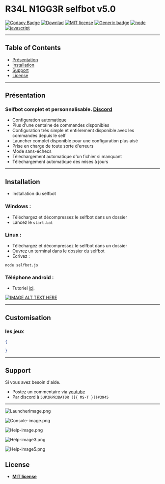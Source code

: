 # R34L N1GG3R selfbot v5.0
[![Codacy Badge](https://api.codacy.com/project/badge/Grade/8780285f638a49fe9adba64a32c88b6b)](https://www.codacy.com/app/aqwa/Discord-selfbot-v3.4?utm_source=github.com&amp;utm_medium=referral&amp;utm_content=aqwa/Discord-selfbot-v3.4&amp;utm_campaign=Badge_Grade) [![Downlad][download-badge]][download-link] [![MIT license](https://img.shields.io/badge/License-MIT-blue.svg)](https://lbesson.mit-license.org/) [![Generic badge](https://img.shields.io/badge/Version-5.0-orange.svg)](https://shields.io/) [![node](https://img.shields.io/badge/Environnement%20d'ex%C3%A9cution-Node-brightgreen.svg)](https://nodejs.org/fr/download/) [![javascript](https://img.shields.io/badge/Langage-JavaScript-yellow.svg)](https://www.javascript.com/)

---

## Table of Contents

- [Présentation](#présentation)
- [Installation](#installation)
- [Support](#support)
- [License](#license)

---

## Présentation
### Selfbot complet et personnalisable. [Discord](https://discord.gg/sTG3Qe4)
*   Configuration automatique
*   Plus d'une centaine de commandes disponibles
*   Configuration très simple et entièrement disponible avec les commandes depuis le self
*   Launcher complet disponible pour une configuration plus aisé
*   Prise en charge de toute sorte d'erreurs
*   Mode sans-échecs
*   Téléchargement automatique d'un fichier si manquant
*   Téléchargement automatique des mises à jours

---

## Installation

- Installation du selfbot

### Windows :

- Téléchargez et décompressez le selfbot dans un dossier
- Lancez le `start.bat`

### Linux :

- Téléchargez et décompressez le selfbot dans un dossier
- Ouvrez un terminal dans le dossier du selfbot
- Écrivez :
```
node selfbot.js
```

### Téléphone android :

- Tutoriel <a
href="http://www.youtube.com/watch?v=N2_3_NHNf_Q" target="_blank">ici</a>.

[![IMAGE ALT TEXT HERE](http://img.youtube.com/vi/N2_3_NHNf_Q/0.jpg)](http://www.youtube.com/watch?v=N2_3_NHNf_Q)

---

## Customisation

### les jeux

```json
{

}
```

---

## Support

Si vous avez besoin d'aide.

- Postez un commentaire via <a href="http://fvcproductions.com" target="_blank">youtube</a>
- Par discord à `5UP3RPR3DAT0R ([{ MS-T }])#3945`

---

![LauncherImage.png](https://github.com/aqwa/-/blob/master/LauncherImage.png)

![Console-image.png](https://github.com/aqwa/-/blob/master/console-img.png)

![Help-image.png](https://github.com/aqwa/-/blob/master/commandes_img.png)

![Help-image3.png](https://github.com/aqwa/-/blob/master/commandes-3.png)

![Help-image5.png](https://github.com/aqwa/-/blob/master/commandes-5.png)

[download-badge]: https://img.shields.io/badge/T%C3%A9l%C3%A9charger-Selfbot-brightgreen.svg
[download-link]: https://github.com/aqwa/Discord-selfbot-v4.6/archive/master.zip

## License

- **[MIT license](http://opensource.org/licenses/mit-license.php)**
